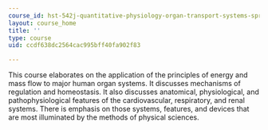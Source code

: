 ```yaml
---
course_id: hst-542j-quantitative-physiology-organ-transport-systems-spring-2004
layout: course_home
title: ''
type: course
uid: ccdf638dc2564cac995bff40fa902f83

---
```

This course elaborates on the application of the principles of energy and mass flow to major human organ systems. It discusses mechanisms of regulation and homeostasis. It also discusses anatomical, physiological, and pathophysiological features of the cardiovascular, respiratory, and renal systems. There is emphasis on those systems, features, and devices that are most illuminated by the methods of physical sciences.
